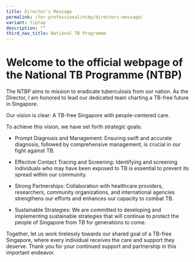 ```yaml
---
title: Director's Message
permalink: /for-professional/ntbp/directors-message/
variant: tiptap
description: ""
third_nav_title: National TB Programme
---
```

<h1>Welcome to the official webpage of the National TB Programme (NTBP)</h1>
<p>The NTBP aims to mission to eradicate tuberculosis from our nation. As
the Director, I am honored to lead our dedicated team charting a TB-free
future in Singapore.</p>
<p>Our vision is clear: A TB-free Singapore with people-centered care.</p>
<p>To achieve this vision, we have set forth strategic goals:</p>
<ul data-tight="true" class="tight">
<li>
<p>Prompt Diagnosis and Management: Ensuring swift and accurate diagnosis,
followed by comprehensive management, is crucial in our fight against TB.</p>
</li>
<li>
<p>Effective Contact Tracing and Screening: Identifying and screening individuals
who may have been exposed to TB is essential to prevent its spread within
our community.</p>
</li>
<li>
<p>Strong Partnerships: Collaboration with healthcare providers, researchers,
community organizations, and international agencies strengthens our efforts
and enhances our capacity to combat TB.</p>
</li>
<li>
<p>Sustainable Strategies: We are committed to developing and implementing
sustainable strategies that will continue to protect the people of Singapore
from TB for generations to come.</p>
</li>
</ul>
<p>Together, let us work tirelessly towards our shared goal of a TB-free
Singapore, where every individual receives the care and support they deserve.
Thank you for your continued support and partnership in this important
endeavor.</p>